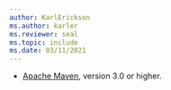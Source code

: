 ```yaml
---
author: KarlErickson
ms.author: karler
ms.reviewer: seal
ms.topic: include
ms.date: 03/11/2021
---
```


- [Apache Maven](http://maven.apache.org/), version 3.0 or higher.
